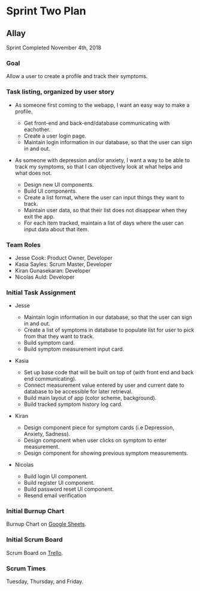 # Sprint Two Plan
## Allay
Sprint Completed November 4th, 2018

### Goal
Allow a user to create a profile and track their symptoms.

### Task listing, organized by user story
* As someone first coming to the webapp, I want an easy way to make a profile.
  * Get front-end and back-end/database communicating with eachother. 
  * Create a user login page.
  * Maintain login information in our database, so that the user can sign in and out.

* As someone with depression and/or anxiety, I want a way to be able to track my symptoms, so that I can objectively look at what helps and what does not.
  * Design new UI components.
  * Build UI components.
  * Create a list format, where the user can input things they want to track.
  * Maintain user data, so that their list does not disappear when they exit the app.
  * For each item tracked, maintain a list of days where the user can input data about that item.

### Team Roles
* Jesse Cook: Product Owner, Developer
* Kasia Sayles:  Scrum Master, Developer
* Kiran Gunasekaran: Developer
* Nicolas Auld: Developer

### Initial Task Assignment
* Jesse
  * Maintain login information in our database, so that the user can sign in and out.
  * Create a list of symptoms in database to populate list for user to pick from that they want to track.
  * Build symptom card.
  * Build symptom measurement input card.

* Kasia
  * Set up base code that will be built on top of (with front end and back end communicating).
  * Connect measurement value entered by user and current date to database to be accessible for later retrieval.
  * Build main layout of app (color scheme, background).
  * Build tracked symptom history log card.
  
* Kiran
  * Design component piece for symptom cards (i.e Depression, Anxiety, Sadness).
  * Design component when user clicks on symptom to enter measurement.
  * Design component for showing previous symptom measurements.
  
* Nicolas
  * Build login UI component.
  * Build register UI component.
  * Build password reset UI component. 
  * Resend email verification
   
### Initial Burnup Chart
Burnup Chart on [Google Sheets](https://docs.google.com/spreadsheets/d/e/2PACX-1vTgKDq4kzj3k__X4G5wamCIVrsapfZjaHaC0VOJ1-bKEcXj_wxliMZOC-eajdsDOaCD162aMhrGOVra/pubchart?oid=81807857&format=image).
 
### Initial Scrum Board
Scrum Board on [Trello](https://trello.com/b/cSMj7mNS/sprint-2-scrum-board).
 
### Scrum Times
Tuesday, Thursday, and Friday.
